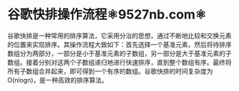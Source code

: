 # 谷歌快排操作流程⚛️9527nb.com⚛️

谷歌快排是一种常用的排序算法，它采用分治的思想，通过不断地比较和交换元素的位置来实现排序。其操作流程大致如下：首先选择一个基准元素，然后将待排序数组分为两部分，一部分是小于基准元素的子数组，另一部分是大于基准元素的子数组。接着分别对这两个子数组递归地进行快速排序，直到整个数组有序。最终将所有子数组合并起来，即可得到一个有序的数组。谷歌快排的时间复杂度为O(nlogn)，是一种高效的排序算法。